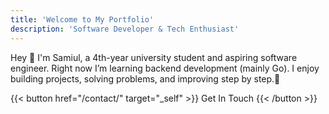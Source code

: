 ```yaml
---
title: 'Welcome to My Portfolio'
description: 'Software Developer & Tech Enthusiast'
---
```


Hey 👋 I'm Samiul, a 4th-year university student and aspiring software engineer. Right now I’m learning backend development (mainly Go). I enjoy building projects, solving problems, and improving step by step.🚀


{{< button href="/contact/" target="_self" >}}
Get In Touch
{{< /button >}}
